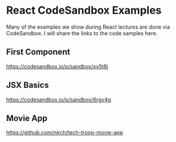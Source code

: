 # React CodeSandbox Examples

Many of the examples we show during React lectures are done via CodeSandbox. I will share the links to the code samples here.

## First Component

https://codesandbox.io/p/sandbox/xv5t8j

## JSX Basics

https://codesandbox.io/p/sandbox/6rgv4g

## Movie App

https://github.com/nirch/tech-troop-movie-app

